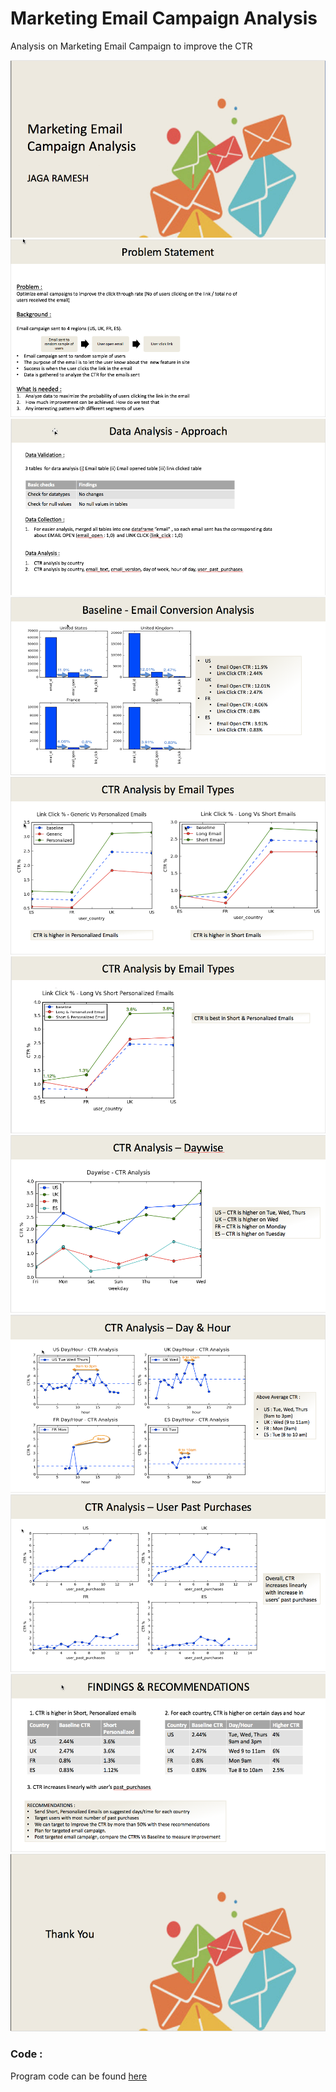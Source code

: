 # Marketing Email Campaign Analysis
Analysis on Marketing Email Campaign to improve the CTR 

![page1](/images/page1.png)
![page2](/images/page2.png)
![page3](/images/page3.png)
![page4](/images/page4.png)
![page5](/images/page5.png)
![page6](/images/page6.png)
![page7](/images/page7.png)
![page8](/images/page8.png)
![page9](/images/page9.png)
![page10](/images/page10.png)
![page11](/images/page11.png)

### Code :
Program code can be found [here](https://github.com/JagaRamesh/MarketingEmailCampaignAnalysis/tree/master/Code)